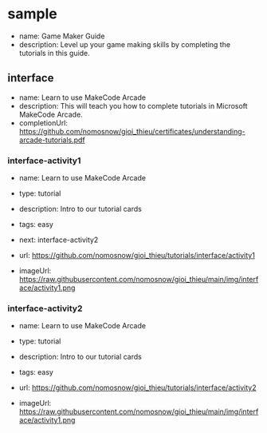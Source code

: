 # sample
* name: Game Maker Guide
* description: Level up your game making skills by completing the tutorials in this guide.

## interface
* name: Learn to use MakeCode Arcade
* description: This will teach you how to complete tutorials in Microsoft MakeCode Arcade.
* completionUrl: https://github.com/nomosnow/gioi_thieu/certificates/understanding-arcade-tutorials.pdf

### interface-activity1

* name: Learn to use MakeCode Arcade
* type: tutorial
* description: Intro to our tutorial cards
* tags: easy
* next: interface-activity2

* url: https://github.com/nomosnow/gioi_thieu/tutorials/interface/activity1
* imageUrl:  https://raw.githubusercontent.com/nomosnow/gioi_thieu/main/img/interface/activity1.png

### interface-activity2

* name: Learn to use MakeCode Arcade
* type: tutorial
* description: Intro to our tutorial cards
* tags: easy

* url: https://github.com/nomosnow/gioi_thieu/tutorials/interface/activity2
* imageUrl:  https://raw.githubusercontent.com/nomosnow/gioi_thieu/main/img/interface/activity1.png
